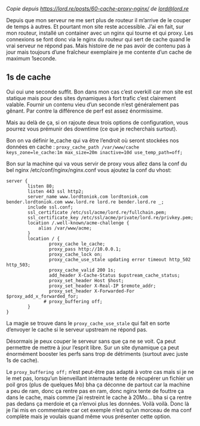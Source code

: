<!-- title: NginX / 1s de cache contre le downtime -->

*Copie depuis https://lord.re/posts/60-cache-proxy-nginx/ de lord@lord.re*

Depuis que mon serveur ne me sert plus de routeur il m’arrive de le couper de temps à autres. Et pourtant mon site reste accessible. J’ai en fait, sur mon routeur, installé un container avec un nginx qui tourne et qui proxy. Les connexions se font donc via le nginx du routeur qui sert de cache quand le vrai serveur ne répond pas. Mais histoire de ne pas avoir de contenu pas à jour mais toujours d’une fraîcheur exemplaire je me contente d’un cache de maximum 1seconde.

## 1s de cache

Oui oui une seconde suffit. Bon dans mon cas c’est overkill car mon site est statique mais pour des sites dynamiques à fort trafic c’est clairement valable. Fournir un contenu vieu d’un seconde n’est généralement pas gênant. Par contre la différence de perf est assez énormissime.

Mais au delà de ça, si on rajoute deux trois options de configuration, vous pourrez vous prémunir des downtime (ce que je recherchais surtout).

Bon on va définir le_cache qui va être l’endroit où seront stockées nos données en cache : `proxy_cache_path /var/www/cache keys_zone=le_cache:1m max_size=20m inactive=10d use_temp_path=off;`

Bon sur la machine qui va vous servir de proxy vous allez dans la conf du bel nginx /etc/conf/nginx/nginx.conf vous ajoutez la conf du vhost:

```
server {
        listen 80;
        listen 443 ssl http2;
        server_name www.lordtoniok.com lordtoniok.com bender.lordtoniok.com www.lord.re lord.re bender.lord.re _;
        include ssl.conf;
        ssl_certificate /etc/ssl/acme/lord.re/fullchain.pem;
        ssl_certificate_key /etc/ssl/acme/private/lord.re/privkey.pem;
        location /.well-known/acme-challenge {
            alias /var/www/acme;
        }
        location / {
                proxy_cache le_cache;
                proxy_pass http://10.0.0.1;
                proxy_cache_lock on;
                proxy_cache_use_stale updating error timeout http_502 http_503;
                proxy_cache_valid 200 1s;
                add_header X-Cache-Status $upstream_cache_status;
                proxy_set_header Host $host;
                proxy_set_header X-Real-IP $remote_addr;
                proxy_set_header X-Forwarded-For $proxy_add_x_forwarded_for;
              # proxy_buffering off;
        }
}
```

La magie se trouve dans le `proxy_cache_use_stale` qui fait en sorte d’envoyer le cache si le serveur upstream ne répond pas.

Désormais je peux couper le serveur sans que ça ne se voit. Ça peut permettre de mettre à jour l’esprit libre. Sur un site dynamique ça peut énormément booster les perfs sans trop de détriments (surtout avec juste 1s de cache).

Le `proxy_buffering off;` n’est peut-être pas adapté à votre cas mais si je ne le met pas, lorsqu’un bienveillant internaute tente de récupérer un fichier un poil gros (plus de quelques Mo) bha ça déconne de partout car la machine a peu de ram, donc ça rentre pas en ram, donc nginx tente de fouttre ça dans le cache, mais comme j’ai restreint le cache à 20Mo… bha si ça rentre pas dedans ça merdoie et ça n’envoi plus les données. Voilà voilà. Donc là je l’ai mis en commentaire car cet exemple n’est qu’un morceau de ma conf complète mais je voulais quand même vous présenter cette option.

<!-- tags: nginx, http, conf, cache -->